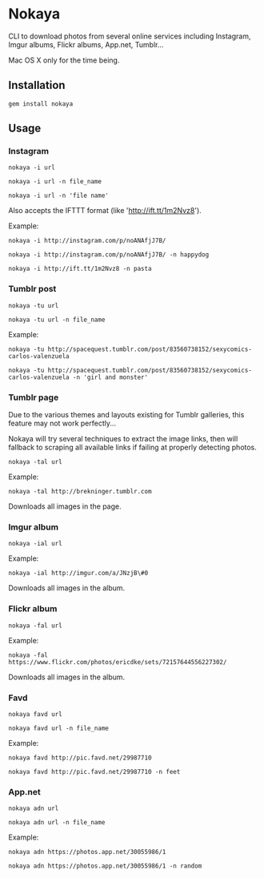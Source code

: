 # Nokaya

CLI to download photos from several online services including Instagram, Imgur albums, Flickr albums, App.net, Tumblr...

Mac OS X only for the time being.

## Installation

`gem install nokaya`

## Usage

### Instagram

`nokaya -i url`  

`nokaya -i url -n file_name`  

`nokaya -i url -n 'file name'`  

Also accepts the IFTTT format (like 'http://ift.tt/1m2Nvz8').  

Example:

`nokaya -i http://instagram.com/p/noANAfjJ7B/`  

`nokaya -i http://instagram.com/p/noANAfjJ7B/ -n happydog`

`nokaya -i http://ift.tt/1m2Nvz8 -n pasta`

### Tumblr post

`nokaya -tu url` 

`nokaya -tu url -n file_name`  

Example:

`nokaya -tu http://spacequest.tumblr.com/post/83560738152/sexycomics-carlos-valenzuela`  

`nokaya -tu http://spacequest.tumblr.com/post/83560738152/sexycomics-carlos-valenzuela -n 'girl and monster'`

### Tumblr page

Due to the various themes and layouts existing for Tumblr galleries, this feature may not work perfectly...

Nokaya will try several techniques to extract the image links, then will fallback to scraping all available links if failing at properly detecting photos.  

`nokaya -tal url`

Example:

`nokaya -tal http://brekninger.tumblr.com`

Downloads all images in the page.  

### Imgur album

`nokaya -ial url`

Example:

`nokaya -ial http://imgur.com/a/JNzjB\#0`

Downloads all images in the album.  

### Flickr album

`nokaya -fal url`

Example:

`nokaya -fal https://www.flickr.com/photos/ericdke/sets/72157644556227302/`

Downloads all images in the album.  

### Favd

`nokaya favd url` 

`nokaya favd url -n file_name`  

Example:

`nokaya favd http://pic.favd.net/29987710`  

`nokaya favd http://pic.favd.net/29987710 -n feet`

### App.net

`nokaya adn url` 

`nokaya adn url -n file_name`  

Example:

`nokaya adn https://photos.app.net/30055986/1`  

`nokaya adn https://photos.app.net/30055986/1 -n random`

